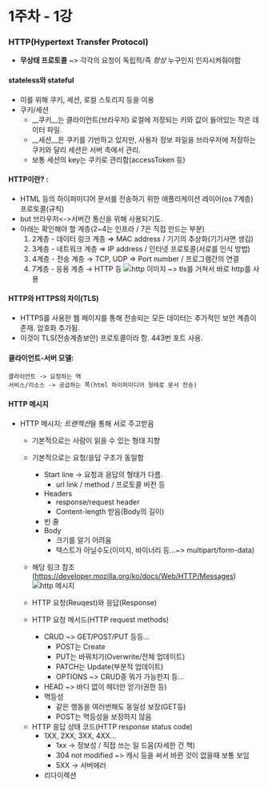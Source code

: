 # 1주차 - 1강 

### HTTP(Hypertext Transfer Protocol)
* __무상태 프로토콜__ ~> 각각의 요청이 독립적/즉 *항상* 누구인지 인지시켜줘야함
#### stateless와 stateful
* 이를 위해 쿠키, 세션, 로컬 스토리지 등을 이용 
* 쿠키/세션 
    + __쿠키__는 클라이언트(브라우저) 로컬에 저장되는 키와 값이 들어있는 작은 데이터 파일.
    + __세션__은 쿠키를 기반하고 있지만, 사용자 정보 파일을 브라우저에 저장하는 쿠키와 달리 세션은 서버 측에서 관리.
    + 보통 세션의 key는 쿠키로 관리함(accessToken 등)

#### HTTP이란? : 
* HTML 등의 하이퍼미디어 문서를 전송하기 위한 애플리케이션 레이어(os 7계층) 프로토콜(규칙)
* but 브라우저<->서버간 통신을 위해 사용되기도.
* 아래는 확인해야 할 계층(2~4는 인프라 / 7은 직접 만드는 부분)
  1. 2계층 - 데이터 링크 계층 ⇒ MAC address / 기기의 추상화(기기사면 생김)
  2. 3계층 - 네트워크 계층 ⇒ IP address / 인터넷 프로토콜(서로를 인식 방법)
  3. 4계층 - 전송 계층 → TCP, UDP ⇒ Port number / 프로그램간의 연결
  4. 7계층 - 응용 계층 → HTTP 등
![http 이미지](https://developer.mozilla.org/en-US/docs/Web/HTTP/Overview/http-layers.png)
  ~> tls를 거쳐서 바로 http를 사용
    
#### HTTP와 HTTPS의 차이(TLS)
* HTTPS를 사용한 웹 페이지를 통해 전송되는 모든 데이터는 추가적인 보안 계층이 존재. 암호화 추가됨.
* 이것이 TLS(전송계층보안) 프로토콜이라 함. 443번 포트 사용.
  
#### 클라이언트-서버 모델:
    클라이언트 -> 요청하는 역
    서비스/리소스 -> 공급하는 쪽(html 하이퍼미디어 형태로 문서 전송)


#### HTTP 메시지
* HTTP 메시지: *트랜젝션*을 통해 서로 주고받음
    + 기본적으로는 사람이 읽을 수 있는 형태 지향
    + 기본적으로는 요청/응답 구조가 동일함
      + Start line → 요청과 응답의 형태가 다름.
        + url link / method / 프로토콜 버전 등
      + Headers
        + response/request header
        + Content-length 받음(Body의 길이)
      + 빈 줄
      + Body
        + 크기를 알기 어려움
        + 텍스트가 아닐수도(이미지, 바이너리 등...~> multipart/form-data)
    + 해당 링크 참조 (https://developer.mozilla.org/ko/docs/Web/HTTP/Messages)
    ![http 메시지](https://developer.mozilla.org/en-US/docs/Web/HTTP/Messages/httpmsg2.png)

    + HTTP 요청(Reuqest)와 응답(Response)
    + HTTP 요청 메서드(HTTP request methods)
        - CRUD ~> GET/POST/PUT 등등...
          - POST는 Create
          - PUT는 바꿔치기(Overwrite/전체 업데이트)
          - PATCH는 Update(부분적 업데이트)
          - OPTIONS ~> CRUD중 뭐가 가능한지 등...
        - HEAD ~> 바디 없이 헤더만 얻기(권한 등)
        - 멱등성
          - 같은 행동을 여러번해도 동일성 보장(GET등) 
          - POST는 멱등성을 보장하지 않음
    - HTTP 응답 상태 코드(HTTP response status code)
        - 1XX, 2XX, 3XX, 4XX...
          - 1xx -> 정보성 / 직접 쓰는 일 드뭄(자세한 건 책)
          - 304 not modified ~> 캐시 등을 써서 바뀐 것이 없을때 보통 보임
          - 5XX -> 서버에러
        - 리다이렉션
